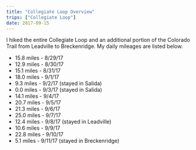 ```yaml
---
title: "Collegiate Loop Overview"
trips: ["Collegiate Loop"]
date: 2017-09-15
---
```



I hiked the entire Collegiate Loop and an additional portion of the Colorado Trail from Leadville to Breckenridge. My daily mileages are listed below.

* 15.8 miles - 8/29/17
* 12.9 miles - 8/30/17
* 15.1 miles - 8/31/17
* 18.0 miles - 9/1/17
* 9.3 miles - 9/2/17 (stayed in Salida)
* 0.0 miles - 9/3/17 (stayed in Salida)
* 14.1 miles - 9/4/17
* 20.7 miles - 9/5/17
* 21.3 miles - 9/6/17
* 25.0 miles - 9/7/17
* 12.4 miles - 9/8/17 (stayed in Leadville)
* 10.6 miles - 9/9/17
* 22.8 miles - 9/10/17
* 5.1 miles - 9/11/17 (stayed in Breckenridge)

